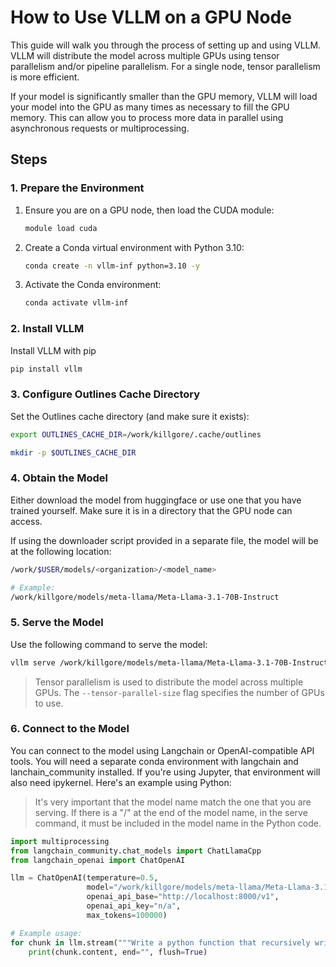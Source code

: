 # How to Use VLLM on a GPU Node

This guide will walk you through the process of setting up and using VLLM. VLLM will distribute the model across multiple GPUs using tensor parallelism and/or pipeline parallelism. For a single node, tensor parallelism is more efficient.

If your model is significantly smaller than the GPU memory, VLLM will load your model into the GPU as many times as necessary to fill the GPU memory. This can allow you to process more data in parallel using asynchronous requests or multiprocessing.

## Steps

### 1. Prepare the Environment

1. Ensure you are on a GPU node, then load the CUDA module:

   ```bash
   module load cuda
   ```

2. Create a Conda virtual environment with Python 3.10:
   ```bash
   conda create -n vllm-inf python=3.10 -y
   ```
3. Activate the Conda environment:
   ```bash
   conda activate vllm-inf
   ```

### 2. Install VLLM

Install VLLM with pip
```bash
pip install vllm
```

### 3. Configure Outlines Cache Directory

Set the Outlines cache directory (and make sure it exists):
```bash
export OUTLINES_CACHE_DIR=/work/killgore/.cache/outlines

mkdir -p $OUTLINES_CACHE_DIR
```

### 4. Obtain the Model
Either download the model from huggingface or use one that you have trained yourself. Make sure it is in a directory that the GPU node can access.

If using the downloader script provided in a separate file, the model will be at the following location:
```bash
/work/$USER/models/<organization>/<model_name>

# Example:
/work/killgore/models/meta-llama/Meta-Llama-3.1-70B-Instruct

```

### 5. Serve the Model

Use the following command to serve the model:
```bash
vllm serve /work/killgore/models/meta-llama/Meta-Llama-3.1-70B-Instruct --tensor-parallel-size 4
```
> Tensor parallelism is used to distribute the model across multiple GPUs. The `--tensor-parallel-size` flag specifies the number of GPUs to use.

### 6. Connect to the Model

You can connect to the model using Langchain or OpenAI-compatible API tools. You will need a separate conda environment with langchain and lanchain_community installed. If you're using Jupyter, that environment will also need ipykernel. Here's an example using Python:

> It's very important that the model name match the one that you are serving. If there is a "/" at the end of the model name, in the serve command, it must be included in the model name in the Python code.

```python
import multiprocessing
from langchain_community.chat_models import ChatLlamaCpp
from langchain_openai import ChatOpenAI

llm = ChatOpenAI(temperature=0.5,
                 model="/work/killgore/models/meta-llama/Meta-Llama-3.1-70B-Instruct", 
                 openai_api_base="http://localhost:8000/v1", 
                 openai_api_key="n/a",
                 max_tokens=100000)

# Example usage:
for chunk in llm.stream("""Write a python function that recursively writes new python functions."""):
    print(chunk.content, end="", flush=True)
```

